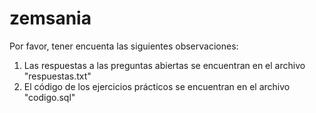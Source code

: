 # zemsania

Por favor, tener encuenta las siguientes observaciones:

1. Las respuestas a las preguntas abiertas se encuentran en el archivo "respuestas.txt"
2. El código de los ejercicios prácticos se encuentran en el archivo "codigo.sql"